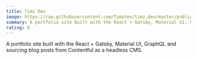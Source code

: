 ```yaml
---
title: Timz Dev
image: https://raw.githubusercontent.com/Tymotex/timz.dev/master/public/project-images/timz.dev.png
summary: A portfolio site built with the React + Gatsby, Material UI, GraphQL.
rating: 8
---
```


A portfolio site built with the React + Gatsby, Material UI, GraphQL and sourcing blog posts from Contentful as a headless CMS.
